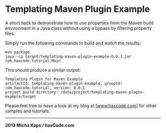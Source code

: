 # Templating Maven Plugin Example

A short hack to demonstrate how to use properties from the Maven build environment in a Java class without using a bypass by filtering property files.

Simply run the following commands to build and watch the results:

    mvn package
    java -cp target/templating-maven-plugin-example-0.0.1.jar com.hascode.tutorial.Main


This should produce a similar output:

    Templating Plugin for Maven Example
    artifactId: templating-maven-plugin-example, groupId: com.hascode.tutorial, version: 0.0.1
    project build directory: /data/project/templating-maven-plugin-example/target

Please feel free to have a look at my blog at [www.hascode.com] for other samples and tutorials.

----

**2013 Micha Kops / hasCode.com**

   [www.hascode.com]:http://www.hascode.com/